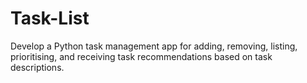 # Task-List
Develop a Python task management app for adding, removing, listing, prioritising, and receiving task recommendations based on task descriptions.
